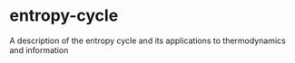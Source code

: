 # entropy-cycle
A description of the entropy cycle and its applications to thermodynamics and information 
